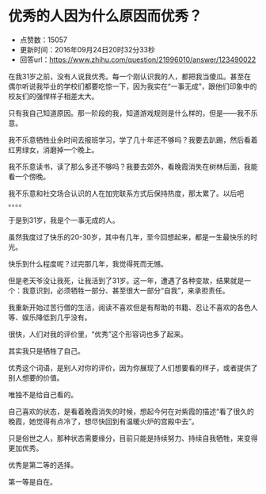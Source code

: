 # 优秀的人因为什么原因而优秀？
- 点赞数：15057
- 更新时间：2016年09月24日20时32分33秒
- 回答url：https://www.zhihu.com/question/21996010/answer/123490022
<body>
 <p data-pid="6guxqY19">在我31岁之前，没有人说我优秀。每一个刚认识我的人，都把我当傻瓜。甚至在偶尔听说我毕业的学校们都要吃惊一下，因为我实在“一事无成”，跟他们印象中的校友们的强悍样子相差太大。</p>
 <p data-pid="wxtR3iWz">只有我自己知道原因。那一阶段的我，知道游戏规则是什么样的，但是——我不乐意。</p>
 <p data-pid="jMc_D0hN">我不乐意牺牲业余时间去报班学习，学了几十年还不够吗？我要去趴踢，然后看着红男绿女，消磨掉一个晚上。</p>
 <p data-pid="PoDKZY4L">我不乐意读书，读了那么多还不够吗？我要去郊外，看晚霞消失在树林后面，我能看一个傍晚。</p>
 <p data-pid="gdSwmjYa">我不乐意和社交场合认识的人在加完联系方式后保持热度，那太累了。以后吧 。。。。</p>
 <p data-pid="TQj1ITXq">于是到31岁，我是个一事无成的人。</p>
 <p data-pid="YNgVOESl">虽然我度过了快乐的20-30岁，其中有几年，至今回想起来，都是一生最快乐的时光。</p>
 <p data-pid="R2FQOgP4">快乐到什么程度呢？过完那几年，我觉得死而无憾。</p>
 <p data-pid="I-x_07h6">但是老天爷没让我死，让我活到了31岁。这一年，遭遇了各种变故，结果就是一个：我意识到，必须牺牲一部分、甚至很大一部分“自我”，来承担责任。</p>
 <p data-pid="n4U5-Aoa">我重新开始过苦行僧的生活，阅读不喜欢但是有帮助的书籍、忍让不喜欢的各色人等、娱乐降低到几乎没有。</p>
 <p data-pid="M6S3JyEx">很快，人们对我的评价里，“优秀”这个形容词也多了起来。</p>
 <p data-pid="uik11zKs">其实我只是牺牲了自己。</p>
 <p data-pid="STEKB9Le">优秀这个词语，是别人对你的评价，因为你展现了人们想要看的样子，或者提供了别人想要的价值。</p>
 <p data-pid="RojwPWAC">唯独不是给自己看的。</p>
 <p data-pid="w5rWvsQ6">自己喜欢的状态，是看着晚霞消失的时候，想起今何在对紫霞的描述“看了很久的晚霞，她觉得有点冷了，想尽快回到有温暖火炉的宫殿中去”。</p>
 <p data-pid="_D1bkPhh">只是俗世之人，那种状态需要缘分，目前只能是持续努力、持续自我牺牲，来变得更加优秀。</p>
 <p data-pid="m_6Yb7nn">优秀是第二等的选择。</p>
 <p data-pid="mxheR4Ma">第一等是自在。</p>
</body>